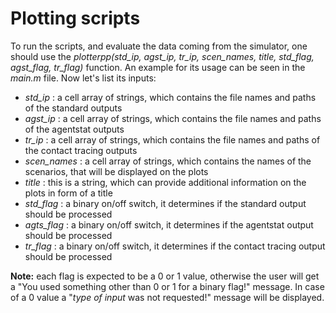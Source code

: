 # Plotting scripts

To run the scripts, and evaluate the data coming from the simulator, one should use the *plotterpp(std_ip, agst_ip, tr_ip, scen_names, title, std_flag, agst_flag, tr_flag)* function. An example for its usage can be seen in the *main.m* file. Now let's list its inputs:

  - *std_ip* : a cell array of strings, which contains the file names and paths of the standard outputs
  - *agst_ip* : a cell array of strings, which contains the file names and paths of the agentstat outputs
  - *tr_ip* : a cell array of strings, which contains the file names and paths of the contact tracing outputs
  - *scen_names* : a cell array of strings, which contains the names of the scenarios, that will be displayed on the plots
  - *title* : this is a string, which can provide additional information on the plots in form of a title
  - *std_flag* : a binary on/off switch, it determines if the standard output should be processed
  - *agts_flag* : a binary on/off switch, it determines if the agentstat output should be processed
  - *tr_flag* : a binary on/off switch, it determines if the contact tracing output should be processed

**Note:** each flag is expected to be a 0 or 1 value, otherwise the user will get a "You used something other than 0 or 1 for a binary flag!" message. In case of a 0 value a "*type of input* was not requested!" message will be displayed.

